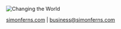 ![Changing the World](https://github.com/AdonisCodes/AdonisCodes/assets/122154257/42ea4d46-11d9-4d5a-8208-cb4bdcc0bc42)

[simonferns.com](https://simonferns.com) | [business@simonferns.com](mailto:business@simonferns.com)
</br>
